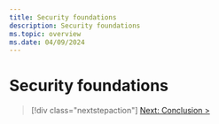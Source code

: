 ```yaml
---
title: Security foundations
description: Security foundations
ms.topic: overview
ms.date: 04/09/2024
---
```


# Security foundations

> [!div class="nextstepaction"]
> [Next: Conclusion >](conclusion.md)